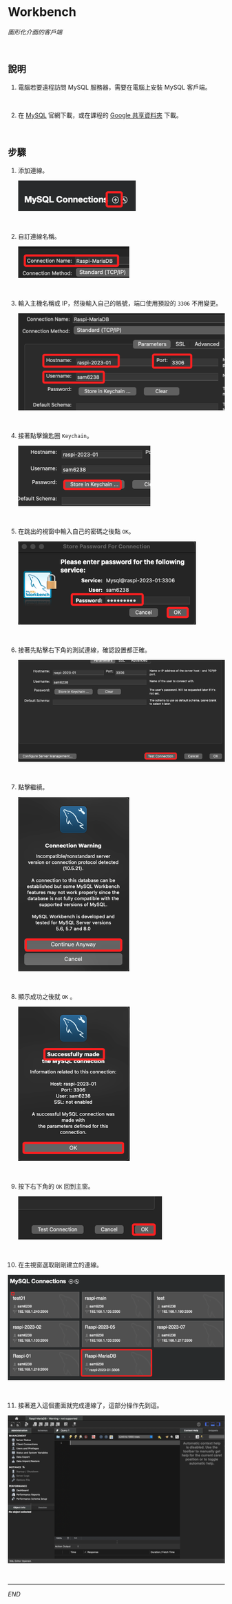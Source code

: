 # Workbench

_圖形化介面的客戶端_

<br>

## 說明

1. 電腦若要遠程訪問 MySQL 服務器，需要在電腦上安裝 MySQL 客戶端。

<br>


2. 在 [MySQL](https://dev.mysql.com/downloads/installer/) 官網下載，或在課程的  [Google 共享資料夾](https://drive.google.com/drive/folders/1mNUYleyox6JGOwGVHj_RCsyw2s64likf?usp=drive_link) 下載。

<br>

## 步驟

1. 添加連線。

   ![](images/img_24.png)

<br>

2. 自訂連線名稱。

   ![](images/img_25.png)

<br>

3. 輸入主機名稱或 IP，然後輸入自己的帳號，端口使用預設的 `3306` 不用變更。

   ![](images/img_26.png)

<br>

4. 接著點擊鑰匙圈 `Keychain`。

   ![](images/img_27.png)

<br>

5. 在跳出的視窗中輸入自己的密碼之後點 `OK`。

   ![](images/img_28.png)

<br>

6. 接著先點擊右下角的測試連線，確認設置都正確。

   ![](images/img_29.png)

<br>

7. 點擊繼續。

   ![](images/img_30.png)

<br>

8. 顯示成功之後就 `OK` 。

   ![](images/img_31.png)

<br>

9. 按下右下角的 `OK` 回到主窗。

   ![](images/img_32.png)

<br>

10. 在主視窗選取剛剛建立的連線。

   ![](images/img_33.png)

<br>

11. 接著進入這個畫面就完成連線了，這部分操作先到這。

   ![](images/img_34.png)

<br>

___

_END_
